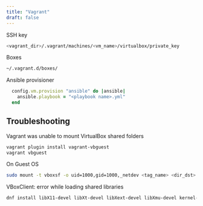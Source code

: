 ```yaml
---
title: "Vagrant"
draft: false
---
```


SSH key

```bash
<vagrant_dir>/.vagrant/machines/<vm_name>/virtualbox/private_key
```

Boxes

```bash
~/.vagrant.d/boxes/
```

Ansible provisioner

```ruby
  config.vm.provision "ansible" do |ansible|
    ansible.playbook = "<playbook name>.yml"
  end
```

## Troubleshooting

Vagrant was unable to mount VirtualBox shared folders

``` bash
vagrant plugin install vagrant-vbguest
vagrant vbguest
```

On Guest OS

```bash
sudo mount -t vboxsf -o uid=1000,gid=1000,_netdev <tag_name> <dir_dst> 
```

VBoxClient: error while loading shared libraries

```bash
dnf install libX11-devel libXt-devel libXext-devel libXmu-devel kernel-headers kernel-devel xorg-x11-drivers xorg-x11-utils
```
